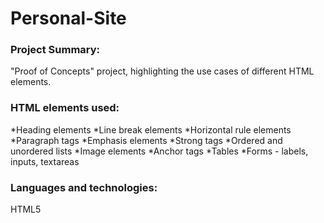 # Personal-Site

### Project Summary:
  "Proof of Concepts" project, highlighting the use cases of different HTML elements.
### HTML elements used:
 *Heading elements
 *Line break elements
 *Horizontal rule elements
 *Paragraph tags
 *Emphasis elements
 *Strong tags
 *Ordered and unordered lists
 *Image elements
 *Anchor tags
 *Tables
 *Forms - labels, inputs, textareas
### Languages and technologies:
  HTML5
